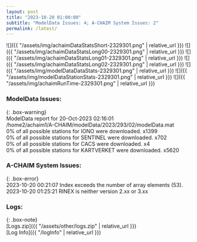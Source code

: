 ```yaml
---
layout: post
title: "2023-10-20 01:00:00"
subtitle: "ModelData Issues: 4; A-CHAIM System Issues: 2"
permalink: /latest/
---
```


![]({{ "/assets/img/achaimDataStatsShort-2329301.png" | relative_url }})
![]({{ "/assets/img/achaimDataStatsLong00-2329301.png" | relative_url }})
![]({{ "/assets/img/achaimDataStatsLong01-2329301.png" | relative_url }})
![]({{ "/assets/img/achaimDataStatsLong02-2329301.png" | relative_url }})
![]({{ "/assets/img/modelDataDataStats-2329301.png" | relative_url }})
![]({{ "/assets/img/modelDataStationStats-2329301.png" | relative_url }})
![]({{ "/assets/img/achaimRunTime-2329301.png" | relative_url }})


### ModelData Issues:  
  
{: .box-warning}  
 ModelData report for 20-Oct-2023 02:16:01   
 /home2/achaim1/A-CHAIM/modelData/2023/293/02/modelData.mat   
 0% of all possible stations for IONO were downloaded. x1399   
 0% of all possible stations for SENTINEL were downloaded. x702   
 0% of all possible stations for CACS were downloaded. x4   
 0% of all possible stations for KARTVERKET were downloaded. x5620   
  
### A-CHAIM System Issues:  
  
{: .box-error}  
2023-10-20 00:21:07 Index exceeds the number of array elements (53).  
2023-10-20 01:25:21 RINEX is neither version 2.xx or 3.xx  

### Logs:  
  
{: .box-note}  
[Logs.zip]({{ "/assets/other/logs.zip" | relative_url }})  
[Log Info]({{ "/logInfo" | relative_url }})  
